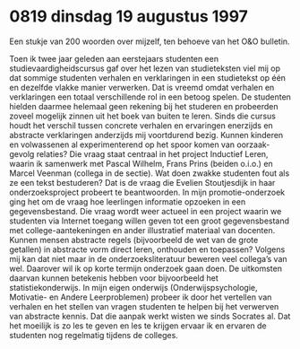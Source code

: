 # 0819 dinsdag 19 augustus 1997
Een stukje van 200 woorden over mijzelf, ten behoeve van het O&O bulletin.

Toen ik twee jaar geleden aan eerstejaars studenten een studievaardigheidscursus gaf over het lezen van studieteksten viel mij op dat sommige studenten verhalen en verklaringen in een studietekst op één en dezelfde vlakke manier verwerken. Dat is vreemd omdat verhalen en verklaringen een totaal verschillende rol in een betoog spelen. De studenten hielden daarmee helemaal geen rekening bij het studeren en probeerden zoveel mogelijk zinnen uit het boek van buiten te leren. Sinds die cursus houdt het verschil tussen concrete verhalen en ervaringen enerzijds en abstracte verklaringen anderzijds mij voortdurend bezig. Kunnen kinderen en volwassenen al experimenterend op het spoor komen van oorzaak-gevolg relaties? Die vraag staat centraal in het project Inductief Leren, waarin ik samenwerk met Pascal Wilhelm, Frans Prins (beiden o.i.o.) en Marcel Veenman (collega in de sectie). Wat doen zwakke studenten fout als ze een tekst bestuderen? Dat is de vraag die Evelien Stoutjesdijk in haar onderzoeksproject probeert te beantwoorden. In mijn promotie-onderzoek ging het om de vraag hoe leerlingen informatie opzoeken in een gegevensbestand. Die vraag wordt weer actueel in een project waarin we studenten via Internet toegang willen geven tot een groot gegevensbestand met college-aantekeningen en ander illustratief materiaal van docenten. Kunnen mensen abstracte regels (bijvoorbeeld de wet van de grote getallen) in abstracte vorm direct leren, onthouden en toepassen? Volgens mij kan dat niet maar in de onderzoeksliteratuur beweren veel collega’s van wel. Daarover wil ik op korte termijn onderzoek gaan doen. De uitkomsten daarvan kunnen betekenis hebben voor bijvoorbeeld het statistiekonderwijs.  In mijn eigen onderwijs (Onderwijspsychologie, Motivatie- en Andere Leerproblemen) probeer ik door het vertellen van verhalen en het stellen van vragen studenten te helpen bij het verwerven van abstracte kennis. Dat die aanpak werkt wisten we sinds Socrates al. Dat het moeilijk is zo les te geven en les te krijgen ervaar ik en ervaren de studenten nog regelmatig tijdens de colleges.
